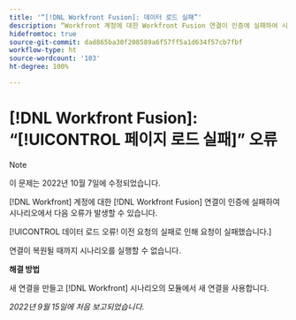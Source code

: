```yaml
---
title: '“[!DNL Workfront Fusion]: 데이터 로드 실패”'
description: “Workfront 계정에 대한 Workfront Fusion 연결이 인증에 실패하여 시나리오에서 다음 오류가 발생할 수 있습니다. 데이터 로드 오류! 이전 요청의 실패로 인해 요청이 실패했습니다.”
hidefromtoc: true
source-git-commit: dad865ba30f208589a6f57ff5a1d634f57cb7fbf
workflow-type: ht
source-wordcount: '103'
ht-degree: 100%

---
```



# [!DNL Workfront Fusion]: “[!UICONTROL 페이지 로드 실패]” 오류

>[!NOTE]
>
>이 문제는 2022년 10월 7일에 수정되었습니다.

[!DNL Workfront] 계정에 대한 [!DNL Workfront Fusion] 연결이 인증에 실패하여 시나리오에서 다음 오류가 발생할 수 있습니다.

[!UICONTROL 데이터 로드 오류! 이전 요청의 실패로 인해 요청이 실패했습니다.]

연결이 복원될 때까지 시나리오를 실행할 수 없습니다.

**해결 방법**

새 연결을 만들고 [!DNL Workfront] 시나리오의 모듈에서 새 연결을 사용합니다.

_2022년 9월 15일에 처음 보고되었습니다._
